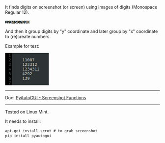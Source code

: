 It finds digits on screenshot (or screen) using images of digits (Monospace Regular 12). 

![#1](digits/digits.png?raw=true)   

And then it group digits by "y" coordinate and later group by "x" coordinate to (re)create numbers.

Example for test:

![#2](screenshot.png?raw=true)   

---

Doc: [PyAutoGUI - Screenshot Functions](https://pyautogui.readthedocs.io/en/latest/screenshot.html)

---

Tested on Linux Mint.

It needs to install:

    apt-get install scrot # to grab screenshot
    pip install pyautogui
